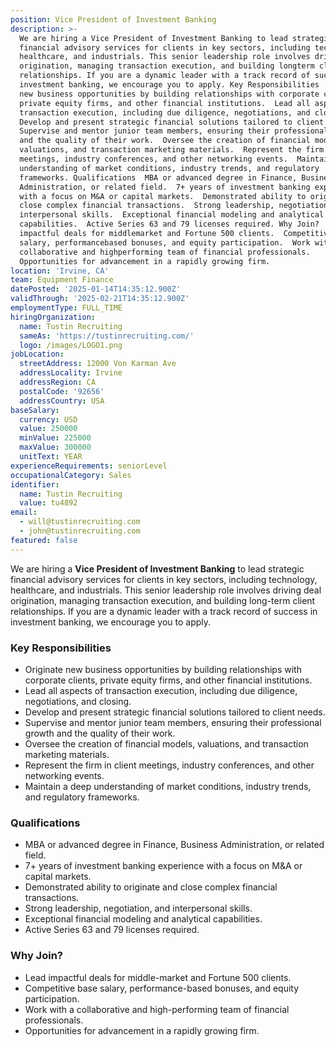 ```yaml
---
position: Vice President of Investment Banking
description: >-
  We are hiring a Vice President of Investment Banking to lead strategic
  financial advisory services for clients in key sectors, including technology,
  healthcare, and industrials. This senior leadership role involves driving deal
  origination, managing transaction execution, and building longterm client
  relationships. If you are a dynamic leader with a track record of success in
  investment banking, we encourage you to apply. Key Responsibilities  Originate
  new business opportunities by building relationships with corporate clients,
  private equity firms, and other financial institutions.  Lead all aspects of
  transaction execution, including due diligence, negotiations, and closing. 
  Develop and present strategic financial solutions tailored to client needs. 
  Supervise and mentor junior team members, ensuring their professional growth
  and the quality of their work.  Oversee the creation of financial models,
  valuations, and transaction marketing materials.  Represent the firm in client
  meetings, industry conferences, and other networking events.  Maintain a deep
  understanding of market conditions, industry trends, and regulatory
  frameworks. Qualifications  MBA or advanced degree in Finance, Business
  Administration, or related field.  7+ years of investment banking experience
  with a focus on M&A or capital markets.  Demonstrated ability to originate and
  close complex financial transactions.  Strong leadership, negotiation, and
  interpersonal skills.  Exceptional financial modeling and analytical
  capabilities.  Active Series 63 and 79 licenses required. Why Join?  Lead
  impactful deals for middlemarket and Fortune 500 clients.  Competitive base
  salary, performancebased bonuses, and equity participation.  Work with a
  collaborative and highperforming team of financial professionals. 
  Opportunities for advancement in a rapidly growing firm.
location: 'Irvine, CA'
team: Equipment Finance
datePosted: '2025-01-14T14:35:12.900Z'
validThrough: '2025-02-21T14:35:12.900Z'
employmentType: FULL_TIME
hiringOrganization:
  name: Tustin Recruiting
  sameAs: 'https://tustinrecruiting.com/'
  logo: /images/LOGO1.png
jobLocation:
  streetAddress: 12000 Von Karman Ave
  addressLocality: Irvine
  addressRegion: CA
  postalCode: '92656'
  addressCountry: USA
baseSalary:
  currency: USD
  value: 250000
  minValue: 225000
  maxValue: 300000
  unitText: YEAR
experienceRequirements: seniorLevel
occupationalCategory: Sales
identifier:
  name: Tustin Recruiting
  value: tu4892
email:
  - will@tustinrecruiting.com
  - john@tustinrecruiting.com
featured: false
---
```



We are hiring a **Vice President of Investment Banking** to lead strategic financial advisory services for clients in key sectors, including technology, healthcare, and industrials. This senior leadership role involves driving deal origination, managing transaction execution, and building long-term client relationships. If you are a dynamic leader with a track record of success in investment banking, we encourage you to apply.

### Key Responsibilities
- Originate new business opportunities by building relationships with corporate clients, private equity firms, and other financial institutions.  
- Lead all aspects of transaction execution, including due diligence, negotiations, and closing.  
- Develop and present strategic financial solutions tailored to client needs.  
- Supervise and mentor junior team members, ensuring their professional growth and the quality of their work.  
- Oversee the creation of financial models, valuations, and transaction marketing materials.  
- Represent the firm in client meetings, industry conferences, and other networking events.  
- Maintain a deep understanding of market conditions, industry trends, and regulatory frameworks.  

### Qualifications
- MBA or advanced degree in Finance, Business Administration, or related field.  
- 7+ years of investment banking experience with a focus on M&A or capital markets.  
- Demonstrated ability to originate and close complex financial transactions.  
- Strong leadership, negotiation, and interpersonal skills.  
- Exceptional financial modeling and analytical capabilities.  
- Active Series 63 and 79 licenses required.  

### Why Join?
- Lead impactful deals for middle-market and Fortune 500 clients.  
- Competitive base salary, performance-based bonuses, and equity participation.  
- Work with a collaborative and high-performing team of financial professionals.  
- Opportunities for advancement in a rapidly growing firm.  
